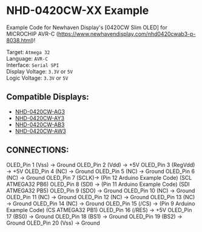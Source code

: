 # NHD-0420CW-XX Example

Example Code for Newhaven Display's [0420CW Slim OLED] for MICROCHIP AVR-C (https://www.newhavendisplay.com/nhd0420cwab3-p-8038.html)!

Target: `Atmega 32`\
Language: `AVR-C`\
Interface: `Serial SPI`\
Display Voltage: `3.3V` or `5V`\
Logic Voltage: `3.3V` or `5V`

## Compatible Displays:
- [NHD-0420CW-AG3](https://www.newhavendisplay.com/nhd0420cwag3-p-7828.html)
- [NHD-0420CW-AY3](https://www.newhavendisplay.com/nhd0420cway3-p-7829.html)
- [NHD-0420CW-AB3](https://www.newhavendisplay.com/nhd0420cwab3-p-8038.html)
- [NHD-0420CW-AW3](https://www.newhavendisplay.com/nhd0420cwaw3-p-9587.html)

## CONNECTIONS:

OLED_Pin 1 (Vss) -> Ground
OLED_Pin 2 (Vdd) -> +5V
OLED_Pin 3 (RegVdd) -> +5V
OLED_Pin 4 (NC) -> Ground
OLED_Pin 5 (NC) -> Ground
OLED_Pin 6 (NC) -> Ground
OLED_Pin 7 (SCLK)-> (Pin 12 Arduino Example Code) (SCL ATMEGA32 PB6)
OLED_Pin 8 (SDI) -> (Pin 11 Arduino Example Code) (SDI ATMEGA32 PB5)
OLED_Pin 9 (SDO) -> Ground
OLED_Pin 10 (NC) -> Ground
OLED_Pin 11 (NC) -> Ground
OLED_Pin 12 (NC) -> Ground
OLED_Pin 13 (NC) -> Ground
OLED_Pin 14 (NC) -> Ground
OLED_Pin 15 (/CS) -> (Pin 9 Arduino Example Code) (CS ATMEGA32 PB1)
OLED_Pin 16 (/RES) -> +5V
OLED_Pin 17 (BS0) -> Ground
OLED_Pin 18 (BS1) -> Ground
OLED_Pin 19 (BS2) -> Ground
OLED_Pin 20 (Vss) -> Ground